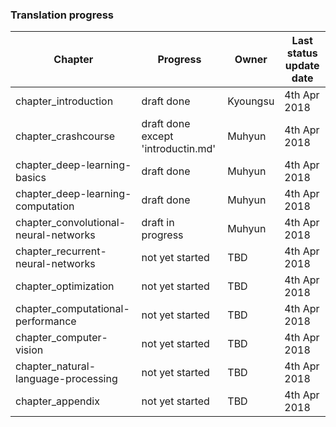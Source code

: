 ### Translation progress


| Chapter              | Progress | Owner | Last status update date |
| -------------------- | -------- | ----- | --- |
| chapter_introduction | draft done | Kyoungsu | 4th Apr 2018 |
| chapter_crashcourse | draft done except 'introductin.md' | Muhyun | 4th Apr 2018 |
| chapter_deep-learning-basics | draft done | Muhyun | 4th Apr 2018 |
| chapter_deep-learning-computation | draft done | Muhyun | 4th Apr 2018 |
| chapter_convolutional-neural-networks | draft in progress | Muhyun |4th Apr 2018|
| chapter_recurrent-neural-networks | not yet started | TBD |4th Apr 2018|
| chapter_optimization |not yet started|TBD|4th Apr 2018|
| chapter_computational-performance |not yet started|TBD|4th Apr 2018|
| chapter_computer-vision |not yet started|TBD|4th Apr 2018|
| chapter_natural-language-processing |not yet started|TBD|4th Apr 2018|
| chapter_appendix |not yet started|TBD|4th Apr 2018|

